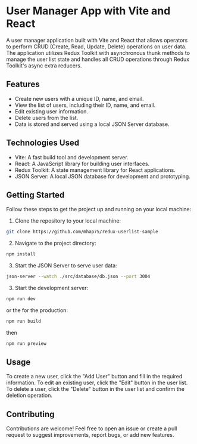 # User Manager App with Vite and React

A user manager application built with Vite and React that allows operators to perform CRUD (Create, Read, Update, Delete) operations on user data. The application utilizes Redux Toolkit with asynchronous thunk methods to manage the user list state and handles all CRUD operations through Redux Toolkit's async extra reducers.

## Features

- Create new users with a unique ID, name, and email.
- View the list of users, including their ID, name, and email.
- Edit existing user information.
- Delete users from the list.
- Data is stored and served using a local JSON Server database.

## Technologies Used

- Vite: A fast build tool and development server.
- React: A JavaScript library for building user interfaces.
- Redux Toolkit: A state management library for React applications.
- JSON Server: A local JSON database for development and prototyping.

## Getting Started

Follow these steps to get the project up and running on your local machine:

1. Clone the repository to your local machine:

```bash
git clone https://github.com/mhap75/redux-userlist-sample
```

2. Navigate to the project directory:

```bash
npm install
```

3. Start the JSON Server to serve user data:

```bash
json-server --watch ./src/database/db.json --port 3004
```

3. Start the development server:

```bash
npm run dev
```
or the for the production: 
```bash
npm run build
```
then
```bash
npm run preview
```

## Usage
To create a new user, click the "Add User" button and fill in the required information.
To edit an existing user, click the "Edit" button in the user list.
To delete a user, click the "Delete" button in the user list and confirm the deletion operation.

## Contributing
Contributions are welcome! Feel free to open an issue or create a pull request to suggest improvements, report bugs, or add new features.